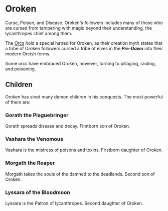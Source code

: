 # Oroken

Curse, Poison, and Disease. Oroken's followers includes many of those who are cursed from tampering with magic beyond their understanding, the lycanthropes chief among them.

The [Orcs](../../../Player%20Characters/Ancenstries/The%20People%20of%20Mithrinia/Orcs.md) hold a special hatred for Oroken, as their creation myth states that a tribe of Oroken followers cursed a tribe of elves in the ***Pre-Dawn*** into their modern Orcish forms.

Some orcs have embraced Oroken, however, turning to pillaging, raiding, and poisoning.

## Children

Oroken has sired many demon children in his conquests. The most powerful of them are:

### Gorath the Plaguebringer

Gorath spreads disease and decay. Firstborn son of Oroken.

### Vashara the Venomous

Vashara is the mistress of poisons and toxins. Firstborn daughter of Oroken.

### Morgath the Reaper

Morgath takes the souls of the damned to the deadlands. Second son of Oroken.

### Lyssara of the Bloodmoon

Lyssara is the Patron of lycanthropes. Second daughter of Oroken.
